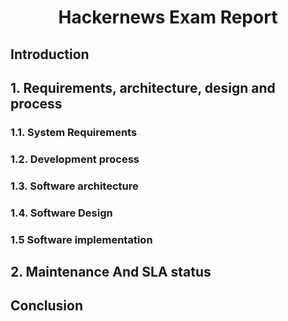 # <center>Hackernews Exam Report</center>

## Introduction

## 1. Requirements, architecture, design and process

### 1.1. System Requirements 

### 1.2. Development process

### 1.3. Software architecture 

### 1.4. Software Design 

### 1.5 Software implementation 

## 2. Maintenance And SLA status 

## Conclusion


